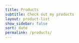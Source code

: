 ```yaml
---
title: Products
subtitle: Check out my products
layout: product-list
show_sidebar: false
sort: date
permalink: /products/
---
```

